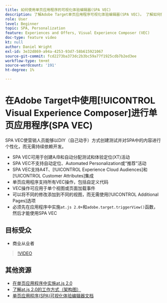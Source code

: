 ```yaml
---
title: 如何使用单页应用程序的可视化体验编辑器(SPA VEC)
description: 了解Adobe Target单页应用程序可视化体验编辑器(SPA VEC)。 了解如何使用SPA VEC创建活动。
role: User
level: Beginner
topic: SPA, Personalization
feature: Experiences and Offers, Visual Experience Composer (VEC)
doc-type: feature video
kt: null
author: Daniel Wright
exl-id: 3e32d869-a94a-4253-93d7-58b615921067
source-git-commit: fcd2273ba373dc2b3bc59a77f1925cdb7b2ed3ee
workflow-type: tm+mt
source-wordcount: '191'
ht-degree: 1%

---
```


# 在Adobe Target中使用[!UICONTROL Visual Experience Composer]进行单页应用程序(SPA VEC)

SPA VEC使营销人员能够以DIY（自己动手）方式创建测试并对SPA中的内容进行个性化，而无需持续依赖开发。

* SPA VEC可用于创建A/B和自动分配测试和体验定位(XT)活动
* SPA VEC不支持自动定位、Automated Personalization或“推荐”活动
* SPA VEC支持A4T、[!UICONTROL Experience Cloud Audiences]和[!UICONTROL Customer Attributes]集成
* 单页应用程序支持所有VEC操作，包括自定义代码
* VEC操作可应用于单个视图或页面加载事件
* 可以将不同的修改添加到不同的视图，而无需使用[!UICONTROL Additional Pages]选项
* 必须先在应用程序中实施`at.js 2.0+`和`adobe.target.triggerView()`函数，然后才能使用SPA VEC

## 目标受众

* 商业从业者

>[!VIDEO](https://video.tv.adobe.com/v/34758?quality=12&captions=chi_hans)


## 其他资源

* [在单页应用程序中实施at.js 2.0](../implementation/implement-atjs-20-in-a-single-page-application.md)
* [了解at.js 2.0的工作方式（架构图）](../implementation/understanding-how-atjs-20-works.md)
* [单页应用程序(SPA)可视化体验编辑器文档](https://experienceleague.adobe.com/docs/target/using/experiences/spa-visual-experience-composer.html?lang=zh-Hans)
